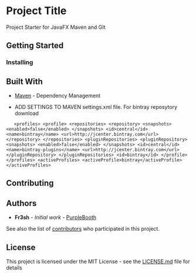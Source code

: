 # Project Title

Project Starter for JavaFX Maven and GIt

## Getting Started

### Installing

## Built With

* [Maven](https://maven.apache.org/) - Dependency Management

* ADD SETTINGS TO MAVEN settings.xml file. For bintray reposytory download

`   <profiles>
        <profile>
            <repositories>
                <repository>
                    <snapshots>
                        <enabled>false</enabled>
                    </snapshots>
                    <id>central</id>
                    <name>bintray</name>
                    <url>http://jcenter.bintray.com</url>
                </repository>
            </repositories>
            <pluginRepositories>
                <pluginRepository>
                    <snapshots>
                        <enabled>false</enabled>
                    </snapshots>
                    <id>central</id>
                    <name>bintray-plugins</name>
                    <url>http://jcenter.bintray.com</url>
                </pluginRepository>
            </pluginRepositories>
            <id>bintray</id>
        </profile>
    </profiles>
    <activeProfiles>
        <activeProfile>bintray</activeProfile>
</activeProfiles>`
 

## Contributing

## Authors

* **Fr3sh** - *Initial work* - [PurpleBooth](https://github.com/fr3sh/JavaFxStarter)

See also the list of [contributors](https://github.com/fr3sh/JavaFxStarter/contributors) who participated in this project.

## License

This project is licensed under the MIT License - see the [LICENSE.md](LICENSE.md) file for details


